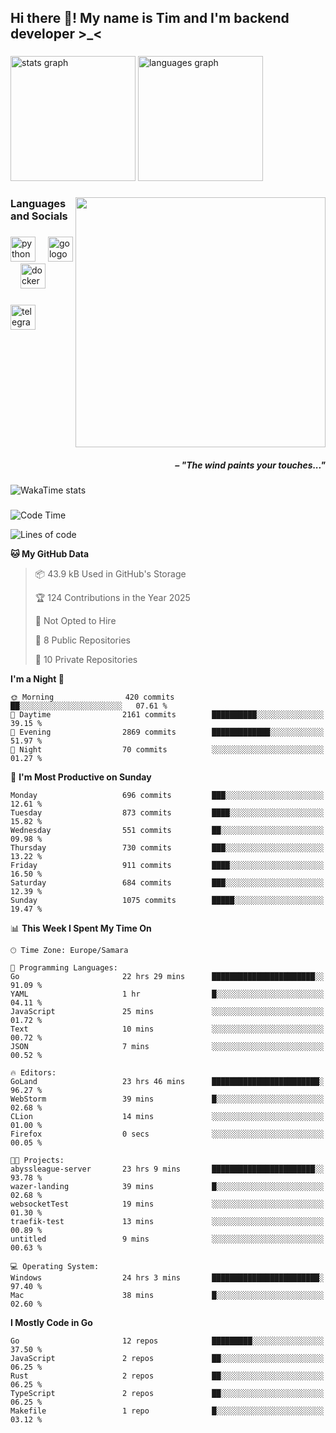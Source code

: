 <h2 align="left">Hi there 👋! My name is Tim and I'm backend developer >_<</h2>

###

<div align="left">
  <img src="https://github-readme-stats-qilm.vercel.app/api?username=intezya&hide_title=false&hide_rank=false&show_icons=true&include_all_commits=true&count_private=true&disable_animations=false&theme=tokyonight&locale=en&hide_border=true&order=1&show=prs_merged&hide=issues" height="200" alt="stats graph"  />
  <img src="https://github-readme-stats-qilm.vercel.app/api/top-langs?username=intezya&locale=en&hide_title=false&layout=donut&langs_count=5&theme=tokyonight&hide_border=true&order=2&exclude_repo=github-readme-stats&hide=mako" height="200" alt="languages graph"  />
</div>

###

<img align="right" height="400" src="https://i.pinimg.com/736x/99/d9/d9/99d9d9ecd844a351ae877f4df30d82ab.jpg"  />

###

<h3 align="left">Languages and Socials</h3>

###

<div align="left">
  <img src="https://cdn.jsdelivr.net/gh/devicons/devicon/icons/python/python-original.svg" height="40" alt="python logo"  />
  <img width="12" />
  <img src="https://cdn.simpleicons.org/go/00ADD8" height="40" alt="go logo"  />
  <img width="12" />
  <img src="https://cdn.jsdelivr.net/gh/devicons/devicon/icons/docker/docker-original.svg" height="40" alt="docker logo"  />
</div>

###

<div align="left">
  <a href="https://t.me/lezviesput">
    <img src="https://img.shields.io/static/v1?message=Telegram&logo=telegram&label=&color=2CA5E0&logoColor=white&labelColor=&style=for-the-badge" height="40" alt="telegram logo"  />
  </a>
</div>

###

<br clear="both">

<h5 align="right">– "The wind paints your touches..."</h5>

###

<picture>
	<source
		srcset="https://github-readme-stats-qilm.vercel.app/api/wakatime?username=intezya&theme=tokyonight&layout=compact&hide_border=true"
		media="(prefers-color-scheme: dark)%2C (prefers-color-scheme: no-preference)"
	/>
	<img alt="WakaTime stats" src="https://github-readme-stats-qilm.vercel.app/api/wakatime?username=intezya&theme=tokyonight&layout=compact&hide_border=true&"/>
</picture>

###

<!--START_SECTION:waka-->
![Code Time](http://img.shields.io/badge/Code%20Time-209%20hrs%2048%20mins-blue)

![Lines of code](https://img.shields.io/badge/From%20Hello%20World%20I%27ve%20Written-668.7%20thousand%20lines%20of%20code-blue)

**🐱 My GitHub Data** 

> 📦 43.9 kB Used in GitHub's Storage 
 > 
> 🏆 124 Contributions in the Year 2025
 > 
> 🚫 Not Opted to Hire
 > 
> 📜 8 Public Repositories 
 > 
> 🔑 10 Private Repositories 
 > 
**I'm a Night 🦉** 

```text
🌞 Morning                420 commits         ██░░░░░░░░░░░░░░░░░░░░░░░   07.61 % 
🌆 Daytime                2161 commits        ██████████░░░░░░░░░░░░░░░   39.15 % 
🌃 Evening                2869 commits        █████████████░░░░░░░░░░░░   51.97 % 
🌙 Night                  70 commits          ░░░░░░░░░░░░░░░░░░░░░░░░░   01.27 % 
```
📅 **I'm Most Productive on Sunday** 

```text
Monday                   696 commits         ███░░░░░░░░░░░░░░░░░░░░░░   12.61 % 
Tuesday                  873 commits         ████░░░░░░░░░░░░░░░░░░░░░   15.82 % 
Wednesday                551 commits         ██░░░░░░░░░░░░░░░░░░░░░░░   09.98 % 
Thursday                 730 commits         ███░░░░░░░░░░░░░░░░░░░░░░   13.22 % 
Friday                   911 commits         ████░░░░░░░░░░░░░░░░░░░░░   16.50 % 
Saturday                 684 commits         ███░░░░░░░░░░░░░░░░░░░░░░   12.39 % 
Sunday                   1075 commits        █████░░░░░░░░░░░░░░░░░░░░   19.47 % 
```


📊 **This Week I Spent My Time On** 

```text
🕑︎ Time Zone: Europe/Samara

💬 Programming Languages: 
Go                       22 hrs 29 mins      ███████████████████████░░   91.09 % 
YAML                     1 hr                █░░░░░░░░░░░░░░░░░░░░░░░░   04.11 % 
JavaScript               25 mins             ░░░░░░░░░░░░░░░░░░░░░░░░░   01.72 % 
Text                     10 mins             ░░░░░░░░░░░░░░░░░░░░░░░░░   00.72 % 
JSON                     7 mins              ░░░░░░░░░░░░░░░░░░░░░░░░░   00.52 % 

🔥 Editors: 
GoLand                   23 hrs 46 mins      ████████████████████████░   96.27 % 
WebStorm                 39 mins             █░░░░░░░░░░░░░░░░░░░░░░░░   02.68 % 
CLion                    14 mins             ░░░░░░░░░░░░░░░░░░░░░░░░░   01.00 % 
Firefox                  0 secs              ░░░░░░░░░░░░░░░░░░░░░░░░░   00.05 % 

🐱‍💻 Projects: 
abyssleague-server       23 hrs 9 mins       ███████████████████████░░   93.78 % 
wazer-landing            39 mins             █░░░░░░░░░░░░░░░░░░░░░░░░   02.68 % 
websocketTest            19 mins             ░░░░░░░░░░░░░░░░░░░░░░░░░   01.30 % 
traefik-test             13 mins             ░░░░░░░░░░░░░░░░░░░░░░░░░   00.89 % 
untitled                 9 mins              ░░░░░░░░░░░░░░░░░░░░░░░░░   00.63 % 

💻 Operating System: 
Windows                  24 hrs 3 mins       ████████████████████████░   97.40 % 
Mac                      38 mins             █░░░░░░░░░░░░░░░░░░░░░░░░   02.60 % 
```

**I Mostly Code in Go** 

```text
Go                       12 repos            █████████░░░░░░░░░░░░░░░░   37.50 % 
JavaScript               2 repos             ██░░░░░░░░░░░░░░░░░░░░░░░   06.25 % 
Rust                     2 repos             ██░░░░░░░░░░░░░░░░░░░░░░░   06.25 % 
TypeScript               2 repos             ██░░░░░░░░░░░░░░░░░░░░░░░   06.25 % 
Makefile                 1 repo              █░░░░░░░░░░░░░░░░░░░░░░░░   03.12 % 
```




<!--END_SECTION:waka-->
